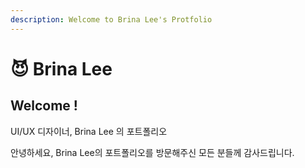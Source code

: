 ```yaml
---
description: Welcome to Brina Lee's Protfolio
---
```


# 😈 Brina Lee

## Welcome !

UI/UX 디자이너, Brina Lee 의 포트폴리오

안녕하세요, Brina Lee의 포트폴리오를 방문해주신 모든 분들께 감사드립니다.

